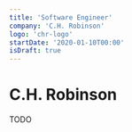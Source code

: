 ```yaml
---
title: 'Software Engineer'
company: 'C.H. Robinson'
logo: 'chr-logo'
startDate: '2020-01-10T00:00'
isDraft: true
---
```


# C.H. Robinson

TODO

